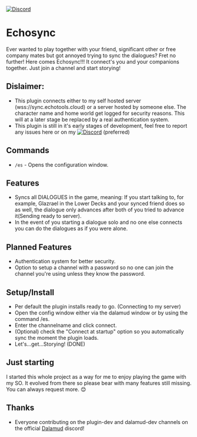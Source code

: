 [![Discord](https://img.shields.io/badge/Join-Discord-blue)](https://discord.gg/5gesjDfDBr)

# Echosync
Ever wanted to play together with your friend, significant other or free company mates but got annoyed trying to sync the dialogues?
Fret no further! Here comes Echosync!!!
It connect's you and your companions together. Just join a channel and start storying!

## Dislaimer: 
* This plugin connects either to my self hosted server (wss://sync.echotools.cloud) or a server hosted by someone else. The character name and home world get logged for security reasons. This will at a later stage be replaced by a real authentication system.
* This plugin is still in it's early stages of development, feel free to report any issues here or on my [![Discord](https://img.shields.io/badge/Join-Discord-blue)](https://discord.gg/5gesjDfDBr) (preferred)

## Commands
* `/es` - Opens the configuration window.

## Features
* Syncs all DIALOGUES in the game, meaning: If you start talking to, for example, Glazrael in the Lower Decks and your synced friend does so as well, the dialogue only advances after both of you tried to advance it(Sending ready to server).
* In the event of you starting a dialogue solo and no one else connects you can do the dialogues as if you were alone.

## Planned Features
* Authentication system for better security.
* Option to setup a channel with a password so no one can join the channel you're using unless they know the password.

## Setup/Install
* Per default the plugin installs ready to go. (Connecting to my server)
* Open the config window either via the dalamud window or by using the command /es.
* Enter the channelname and click connect.
* (Optional) check the "Connect at startup" option so you automatically sync the moment the plugin loads.
* Let's...get...Storying! (DONE)

## Just starting
I started this whole project as a way for me to enjoy playing the game with my SO. It evolved from there so please bear with many features still missing. You can always request more. 😊

## Thanks
* Everyone contributing on the plugin-dev and dalamud-dev channels on the official [Dalamud](https://github.com/goatcorp/Dalamud) discord!
